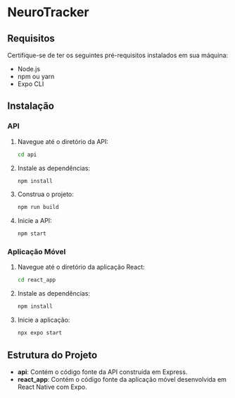 # NeuroTracker

## Requisitos

Certifique-se de ter os seguintes pré-requisitos instalados em sua máquina:

- Node.js
- npm ou yarn
- Expo CLI

## Instalação

### API

1. Navegue até o diretório da API:
    ```bash
    cd api
    ```

2. Instale as dependências:
    ```bash
    npm install
    ```

3. Construa o projeto:
    ```bash
    npm run build
    ```

4. Inicie a API:
    ```bash
    npm start
    ```

### Aplicação Móvel

1. Navegue até o diretório da aplicação React:
    ```bash
    cd react_app
    ```

2. Instale as dependências:
    ```bash
    npm install
    ```

3. Inicie a aplicação:
    ```bash
    npx expo start
    ```

## Estrutura do Projeto

- **api**: Contém o código fonte da API construída em Express.
- **react_app**: Contém o código fonte da aplicação móvel desenvolvida em React Native com Expo.

